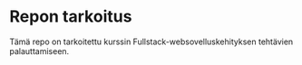 # Repon tarkoitus

Tämä repo on tarkoitettu kurssin Fullstack-websovelluskehityksen
tehtävien palauttamiseen. 
